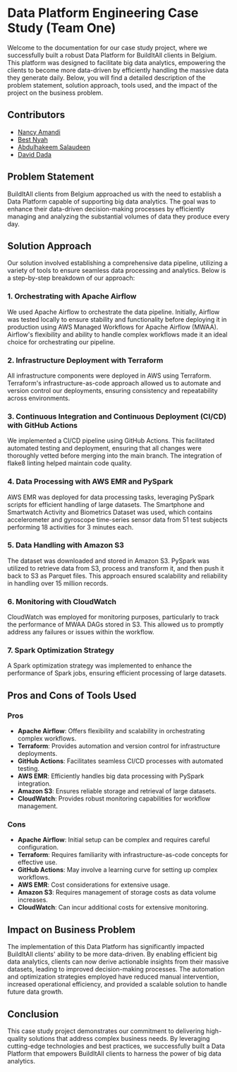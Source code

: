 # Data Platform Engineering Case Study (Team One)

Welcome to the documentation for our case study project, where we successfully built a robust Data Platform for BuildItAll clients in Belgium. This platform was designed to facilitate big data analytics, empowering the clients to become more data-driven by efficiently handling the massive data they generate daily. Below, you will find a detailed description of the problem statement, solution approach, tools used, and the impact of the project on the business problem.

## Contributors
- [Nancy Amandi](https://github.com/Nancy9ice)
- [Best Nyah](https://github.com/Bee0933)
- [Abdulhakeem Salaudeen](https://github.com/HakeemSalaudeen)
- [David Dada](https://github.com/tdadadavid)



## Problem Statement

BuildItAll clients from Belgium approached us with the need to establish a Data Platform capable of supporting big data analytics. The goal was to enhance their data-driven decision-making processes by efficiently managing and analyzing the substantial volumes of data they produce every day.

## Solution Approach

Our solution involved establishing a comprehensive data pipeline, utilizing a variety of tools to ensure seamless data processing and analytics. Below is a step-by-step breakdown of our approach:

### 1. Orchestrating with Apache Airflow

We used Apache Airflow to orchestrate the data pipeline. Initially, Airflow was tested locally to ensure stability and functionality before deploying it in production using AWS Managed Workflows for Apache Airflow (MWAA). Airflow's flexibility and ability to handle complex workflows made it an ideal choice for orchestrating our pipeline.

### 2. Infrastructure Deployment with Terraform

All infrastructure components were deployed in AWS using Terraform. Terraform's infrastructure-as-code approach allowed us to automate and version control our deployments, ensuring consistency and repeatability across environments.

### 3. Continuous Integration and Continuous Deployment (CI/CD) with GitHub Actions

We implemented a CI/CD pipeline using GitHub Actions. This facilitated automated testing and deployment, ensuring that all changes were thoroughly vetted before merging into the main branch. The integration of flake8 linting helped maintain code quality.

### 4. Data Processing with AWS EMR and PySpark

AWS EMR was deployed for data processing tasks, leveraging PySpark scripts for efficient handling of large datasets. The Smartphone and Smartwatch Activity and Biometrics Dataset was used, which contains accelerometer and gyroscope time-series sensor data from 51 test subjects performing 18 activities for 3 minutes each.

### 5. Data Handling with Amazon S3

The dataset was downloaded and stored in Amazon S3. PySpark was utilized to retrieve data from S3, process and transform it, and then push it back to S3 as Parquet files. This approach ensured scalability and reliability in handling over 15 million records.

### 6. Monitoring with CloudWatch

CloudWatch was employed for monitoring purposes, particularly to track the performance of MWAA DAGs stored in S3. This allowed us to promptly address any failures or issues within the workflow.

### 7. Spark Optimization Strategy

A Spark optimization strategy was implemented to enhance the performance of Spark jobs, ensuring efficient processing of large datasets.

## Pros and Cons of Tools Used

### Pros

- **Apache Airflow**: Offers flexibility and scalability in orchestrating complex workflows.
- **Terraform**: Provides automation and version control for infrastructure deployments.
- **GitHub Actions**: Facilitates seamless CI/CD processes with automated testing.
- **AWS EMR**: Efficiently handles big data processing with PySpark integration.
- **Amazon S3**: Ensures reliable storage and retrieval of large datasets.
- **CloudWatch**: Provides robust monitoring capabilities for workflow management.

### Cons

- **Apache Airflow**: Initial setup can be complex and requires careful configuration.
- **Terraform**: Requires familiarity with infrastructure-as-code concepts for effective use.
- **GitHub Actions**: May involve a learning curve for setting up complex workflows.
- **AWS EMR**: Cost considerations for extensive usage.
- **Amazon S3**: Requires management of storage costs as data volume increases.
- **CloudWatch**: Can incur additional costs for extensive monitoring.

## Impact on Business Problem

The implementation of this Data Platform has significantly impacted BuildItAll clients' ability to be more data-driven. By enabling efficient big data analytics, clients can now derive actionable insights from their massive datasets, leading to improved decision-making processes. The automation and optimization strategies employed have reduced manual intervention, increased operational efficiency, and provided a scalable solution to handle future data growth.

## Conclusion

This case study project demonstrates our commitment to delivering high-quality solutions that address complex business needs. By leveraging cutting-edge technologies and best practices, we successfully built a Data Platform that empowers BuildItAll clients to harness the power of big data analytics. 
